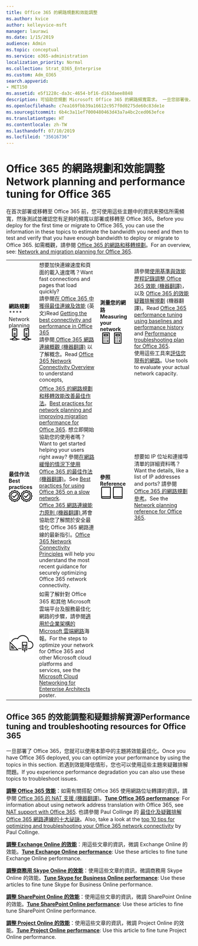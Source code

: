 ```yaml
---
title: Office 365 的網路規劃和效能調整
ms.author: kvice
author: kelleyvice-msft
manager: laurawi
ms.date: 1/15/2019
audience: Admin
ms.topic: conceptual
ms.service: o365-administration
localization_priority: Normal
ms.collection: Strat_O365_Enterprise
ms.custom: Adm_O365
search.appverid:
- MET150
ms.assetid: e5f1228c-da3c-4654-bf16-d163daee8848
description: 可協助您規劃 Microsoft Office 365 的網路頻寬需求。 一旦您部署後，請回到這裡來微調，並疑難排解 Office 365 的效能。
ms.openlocfilehash: c7ea169fbb39a16612c957f0d0275de60c83de1e
ms.sourcegitcommit: 6b4c3a11ef7000480463d43a7a4bc2ced063efce
ms.translationtype: HT
ms.contentlocale: zh-TW
ms.lasthandoff: 07/10/2019
ms.locfileid: "35616736"
---
```

# <a name="network-planning-and-performance-tuning-for-office-365"></a><span data-ttu-id="40cde-104">Office 365 的網路規劃和效能調整</span><span class="sxs-lookup"><span data-stu-id="40cde-104">Network planning and performance tuning for Office 365</span></span>
<span data-ttu-id="40cde-105">在首次部署或移轉至 Office 365 前，您可使用這些主題中的資訊來預估所需頻寬，然後測試並確認您有足夠的頻寬以部署或移轉至 Office 365。</span><span class="sxs-lookup"><span data-stu-id="40cde-105">Before you deploy for the first time or migrate to Office 365, you can use the information in these topics to estimate the bandwidth you need and then to test and verify that you have enough bandwidth to deploy or migrate to Office 365.</span></span> <span data-ttu-id="40cde-106">如需概觀，請參閱 [Office 365 的網路和移轉規劃](network-and-migration-planning.md)。</span><span class="sxs-lookup"><span data-stu-id="40cde-106">For an overview, see: [Network and migration planning for Office 365](network-and-migration-planning.md).</span></span>
  
|||||
|:-----|:-----|:-----|:-----|
|<span data-ttu-id="40cde-107">**網路規劃**</span><span class="sxs-lookup"><span data-stu-id="40cde-107">\*\*\*\* Network planning</span></span> <br/> <span data-ttu-id="40cde-108">![網路](media/5e9dcd06-601b-4b28-88dc-f524e7548794.png)</span><span class="sxs-lookup"><span data-stu-id="40cde-108">![Network](media/5e9dcd06-601b-4b28-88dc-f524e7548794.png)</span></span>           <br/> |<span data-ttu-id="40cde-109">想要加快連線速度和頁面的載入速度嗎？</span><span class="sxs-lookup"><span data-stu-id="40cde-109">Want fast connections and pages that load quickly?</span></span>  <br/> <span data-ttu-id="40cde-110">請參閱[在 Office 365 中獲得最佳連線及效能](https://aka.ms/o365perfprinciples) (英文)</span><span class="sxs-lookup"><span data-stu-id="40cde-110">Read [Getting the best connectivity and performance in Office 365](https://aka.ms/o365perfprinciples)</span></span> <br/> <span data-ttu-id="40cde-111">請參閱[ Office 365 網路連線概觀 (機器翻譯)](https://docs.microsoft.com/zh-TW/office365/enterprise/office-365-networking-overview) 以了解概念。</span><span class="sxs-lookup"><span data-stu-id="40cde-111">Read [Office 365 Network Connectivity Overview](https://docs.microsoft.com/en-us/office365/enterprise/office-365-networking-overview) to understand concepts,</span></span>  <br/> |<span data-ttu-id="40cde-112">**測量您的網路**</span><span class="sxs-lookup"><span data-stu-id="40cde-112">**Measuring your network**</span></span> <br/> <span data-ttu-id="40cde-113">![計算器](media/d690a132-4884-40eb-a918-526bb3dff3cc.png)</span><span class="sxs-lookup"><span data-stu-id="40cde-113">![Calculator](media/d690a132-4884-40eb-a918-526bb3dff3cc.png)</span></span>           <br/> |<span data-ttu-id="40cde-114">請參閱[使用基準與效能歷程記錄調整 Office 365 效能 (機器翻譯)](performance-tuning-using-baselines-and-history.md)，以及 [Office 365 的效能疑難排解規劃](performance-troubleshooting-plan.md) (機器翻譯)。</span><span class="sxs-lookup"><span data-stu-id="40cde-114">Read [Office 365 performance tuning using baselines and performance history](performance-tuning-using-baselines-and-history.md) and [Performance troubleshooting plan for Office 365](performance-troubleshooting-plan.md).</span></span>  <br/> <span data-ttu-id="40cde-115">使用這些工具來[評估您現有的網路](network-and-migration-planning.md#calculators)。</span><span class="sxs-lookup"><span data-stu-id="40cde-115">Use tools to evaluate your actual network capacity.</span></span>  <br/> |
|<span data-ttu-id="40cde-116">**最佳作法**</span><span class="sxs-lookup"><span data-stu-id="40cde-116">**Best practices**</span></span> <br/> <span data-ttu-id="40cde-117">![最佳作法](media/2a659a5c-1007-47d3-a6c6-a19e018ab29b.png)</span><span class="sxs-lookup"><span data-stu-id="40cde-117">![Best practices](media/2a659a5c-1007-47d3-a6c6-a19e018ab29b.png)</span></span>           <br/> |<span data-ttu-id="40cde-118">[Office 365 的網路規劃和移轉效能改善最佳作法](network-and-migration-planning.md#BestPractices)。</span><span class="sxs-lookup"><span data-stu-id="40cde-118">[Best practices for network planning and improving migration performance for Office 365](network-and-migration-planning.md#BestPractices).</span></span> <span data-ttu-id="40cde-119">想立即開始協助您的使用者嗎？</span><span class="sxs-lookup"><span data-stu-id="40cde-119">Want to get started helping your users right away?</span></span> <span data-ttu-id="40cde-120">參閱[在網路緩慢的情況下使用 Office 365 的最佳作法 (機器翻譯)](https://support.office.com/article/fd16c8d2-4799-4c39-8fd7-045f06640166)。</span><span class="sxs-lookup"><span data-stu-id="40cde-120">See [Best practices for using Office 365 on a slow network](https://support.office.com/article/fd16c8d2-4799-4c39-8fd7-045f06640166).</span></span>  <br/> <span data-ttu-id="40cde-121">[Office 365 網路連線能力原則 (機器翻譯) ](https://aka.ms/o365networkingprinciples)將會協助您了解關於安全最佳化 Office 365 網路連線的最新指引。</span><span class="sxs-lookup"><span data-stu-id="40cde-121">[Office 365 Network Connectivity Principles](https://aka.ms/o365networkingprinciples) will help you understand the most recent guidance for securely optimizing Office 365 network connectivity.</span></span>  <br/> |<span data-ttu-id="40cde-122">**參照**</span><span class="sxs-lookup"><span data-stu-id="40cde-122">**Reference**</span></span> <br/> <span data-ttu-id="40cde-123">![書籍或期刊](media/56dff3c1-f605-48d8-811f-7d13ce639ecd.png)</span><span class="sxs-lookup"><span data-stu-id="40cde-123">![Book or Journal](media/56dff3c1-f605-48d8-811f-7d13ce639ecd.png)</span></span>           <br/> |<span data-ttu-id="40cde-124">想要如 IP 位址和連接埠清單的詳細資料嗎？</span><span class="sxs-lookup"><span data-stu-id="40cde-124">Want the details, like a list of IP addresses and ports?</span></span> <span data-ttu-id="40cde-125">請參閱[ Office 365 的網路規劃參考](network-and-migration-planning.md#NetReference)。</span><span class="sxs-lookup"><span data-stu-id="40cde-125">See the [Network planning reference for Office 365](network-and-migration-planning.md#NetReference).</span></span>  <br/> |
|![請參閱適用於企業架構的 Microsoft 雲端網路海報](media/3094be9f-2407-4fa5-896d-aa66ef7b9bb9.png)           <br/> |<span data-ttu-id="40cde-127">如需了解針對 Office 365 和其他 Microsoft 雲端平台及服務最佳化網路的步驟，請參閱[適用於企業架構的 Microsoft 雲端網路](https://aka.ms/cloudarchnetworking)海報。</span><span class="sxs-lookup"><span data-stu-id="40cde-127">For the steps to optimize your network for Office 365 and other Microsoft cloud platforms and services, see the [Microsoft Cloud Networking for Enterprise Architects](https://aka.ms/cloudarchnetworking) poster.</span></span>  <br/> |
   
## <a name="performance-tuning-and-troubleshooting-resources-for-office-365"></a><span data-ttu-id="40cde-128">Office 365 的效能調整和疑難排解資源</span><span class="sxs-lookup"><span data-stu-id="40cde-128">Performance tuning and troubleshooting resources for Office 365</span></span>
<span data-ttu-id="40cde-129"><a name="apptuning"> </a></span><span class="sxs-lookup"><span data-stu-id="40cde-129"></span></span>

<span data-ttu-id="40cde-130">一旦部署了 Office 365，您就可以使用本節中的主題將效能最佳化。</span><span class="sxs-lookup"><span data-stu-id="40cde-130">Once you have Office 365 deployed, you can optimize your performance by using the topics in this section.</span></span> <span data-ttu-id="40cde-131">若遇到效能降低情形，您也可以使用這些主題來疑難排解問題。</span><span class="sxs-lookup"><span data-stu-id="40cde-131">If you experience performance degradation you can also use these topics to troubleshoot issues.</span></span>
  
 <span data-ttu-id="40cde-132">**[調整 Office 365 效能](tune-office-365-performance.md)**：如需有關搭配 Office 365 使用網路位址轉譯的資訊，請參閱 [Office 365 的 NAT 支援 (機器翻譯)](nat-support-with-office-365.md)。</span><span class="sxs-lookup"><span data-stu-id="40cde-132">**[Tune Office 365 performance](tune-office-365-performance.md)**: For information about using network address translation with Office 365, see [NAT support with Office 365](nat-support-with-office-365.md).</span></span> <span data-ttu-id="40cde-133">也請參閱 Paul Collinge 的 [最佳化及疑難排解 Office 365 網路連線的十大祕訣](https://blogs.technet.com/b/onthewire/archive/2014/06/18/top-10-tips-for-optimising-amp-troubleshooting-your-office-365-network-connectivity.aspx)。</span><span class="sxs-lookup"><span data-stu-id="40cde-133">Also, take a look at the [top 10 tips for optimizing and troubleshooting your Office 365 network connectivity](https://blogs.technet.com/b/onthewire/archive/2014/06/18/top-10-tips-for-optimising-amp-troubleshooting-your-office-365-network-connectivity.aspx) by Paul Collinge.</span></span> 
  
 <span data-ttu-id="40cde-134">**[調整 Exchange Online 的效能](tune-exchange-online-performance.md)**：用這些文章的資訊，微調 Exchange Online 的效能。</span><span class="sxs-lookup"><span data-stu-id="40cde-134">**[Tune Exchange Online performance](tune-exchange-online-performance.md)**: Use these articles to fine tune Exchange Online performance.</span></span> 
  
 <span data-ttu-id="40cde-135">**[調整商務用 Skype Online 的效能](tune-skype-for-business-online-performance.md)**：使用這些文章的資訊，微調商務用 Skype Online 的效能。</span><span class="sxs-lookup"><span data-stu-id="40cde-135">**[Tune Skype for Business Online performance](tune-skype-for-business-online-performance.md)**: Use these articles to fine tune Skype for Business Online performance.</span></span> 
  
 <span data-ttu-id="40cde-136">**[調整 SharePoint Online 的效能](tune-sharepoint-online-performance.md)**：使用這些文章的資訊，微調 SharePoint Online 的效能。</span><span class="sxs-lookup"><span data-stu-id="40cde-136">**[Tune SharePoint Online performance](tune-sharepoint-online-performance.md)**: Use these articles to fine tune SharePoint Online performance.</span></span> 
  
 <span data-ttu-id="40cde-137">**[調整 Project Online 的效能](https://support.office.com/article/12ba0ebd-c616-42e5-b9b6-cad570e8409c)**：使用這些文章的資訊，微調 Project Online 的效能。</span><span class="sxs-lookup"><span data-stu-id="40cde-137">**[Tune Project Online performance](https://support.office.com/article/12ba0ebd-c616-42e5-b9b6-cad570e8409c)**: Use this article to fine tune Project Online performance.</span></span> 
  

